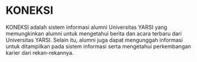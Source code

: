 # KONEKSI
KONEKSI adalah sistem informasi alumni Universitas YARSI yang memungkinkan alumni untuk mengetahui berita dan acara terbaru dari Universitas YARSI. Selain itu, alumni juga dapat mengunggah informasi untuk ditampilkan pada sistem informasi serta mengetahui perkembangan karier dari rekan-rekannya.
